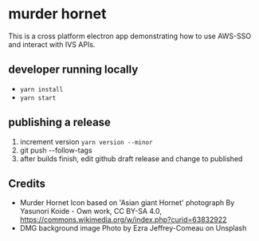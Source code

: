 # murder hornet

This is a cross platform electron app demonstrating how to use AWS-SSO and
interact with IVS APIs.

## developer running locally

* `yarn install`
* `yarn start`

## publishing a release

1. increment version `yarn version --minor`
1. git push --follow-tags
1. after builds finish, edit github draft release and change to published

## Credits

* Murder Hornet Icon based on 'Asian giant Hornet' photograph
  By Yasunori Koide - Own work, CC BY-SA 4.0, https://commons.wikimedia.org/w/index.php?curid=63832922
 * DMG background image Photo by Ezra Jeffrey-Comeau on Unsplash